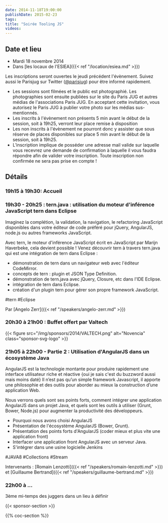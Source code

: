 ```yaml
---
date: 2014-11-18T19:00:00
publishDate: 2015-02-23
tags:
title: "Soirée Tooling JS"
videos:
---
```


## Date et lieu

- Mardi 18 novembre 2014
- Dans [les locaux de l'ESIEA]({{< ref "/location/esiea.md" >}})

Les inscriptions seront ouvertes le jeudi précédent l'évènement. Suivez aussi le Parisjug sur Twitter ([@parisjug](https://twitter.com/parisjug)) pour être informé rapidement.
- Les sessions sont filmées et le public est photographié. Les photographies sont ensuite publiées sur le site du Paris JUG et autres médias de l'associations Paris JUG. En acceptant cette invitation, vous autorisez le Paris JUG à publier votre photo sur les médias sus-mentionnés.
- Les inscrits à l'évènement non présents 5 min avant le début de la session, soit à 19h25, verront leur place remise à disposition
- Les non inscrits à l'évènement ne pourront donc y assister que sous réserve de places disponibles sur place 5 min avant le début de la session, soit à 19h25.
- L’inscription implique de posséder une adresse mail valide sur laquelle vous recevrez une demande de confirmation à laquelle il vous faudra répondre afin de valider votre inscription. Toute inscription non confirmée ne sera pas prise en compte !


## Détails

### 19h15 à 19h30: Accueil

### 19h30 - 20h25 : tern.java : utilisation du moteur d'inférence JavaScript tern dans Eclipse

Imaginez la complétion, la validation, la navigation, le refactoring JavaScript disponibles dans votre éditeur de code préféré pour jQuery, AngularJS, node.js ou autres frameworks JavaScript.

Avec tern, le moteur d'inférence JavaScript écrit en JavaScript par Marijn Haverbeke, cela devient possible ! Venez découvrir tern à travers tern.java qui est une intégration de tern dans Eclipse :

- démonstration de tern dans un navigateur web avec l'éditeur CodeMirror.
- concepts de tern : plugin et JSON Type Definition.
- démonstration de tern.java avec jQuery, Closure, etc dans l'IDE Eclipse.
- intégration de tern dans Eclipse.
- création d'un plugin tern pour gérer son propre framework JavaScript.

#tern #Eclipse

Par [Angelo Zerr]({{< ref "/speakers/angelo-zerr.md" >}})

### 20h30 à 21h00 : Buffet offert par Valtech

{{< figure src="/img/sponsors/2014/VALTECH.png" alt="Novencia" class="sponsor-svg-logo" >}}

### 21h05 à 22h00 - Partie 2 : Utilisation d'AngularJS dans un écosystème Java

AngularJS est la technologie montante pour produire rapidement une interface utilisateur riche et réactive {oui je sais c'est du buzzword aussi mais moins daté} Il n’est pas qu’un simple framework Javascript, il apporte une philosophie et des outils pour aborder au mieux la construction d’une application Web.

Nous verrons quels sont ses points forts, comment intégrer une application AngularJS dans un projet Java, et quels sont les outils à utiliser (Grunt, Bower, Node.js) pour augmenter la productivité des développeurs.

- Pourquoi nous avons choisi AngularJS
- Présentation de l'écosystème AngularJS (Bower, Grunt).
- Présentation des points forts d'AngularJS (coder mieux et plus vite une application front)
- Interfacer une application front AngularJS avec un serveur Java.
- S'intégrer dans une usine logicielle Jenkins

#JAVA8 #Collections #Stream

Intervenants : [Romain Lenzotti]({{< ref "/speakers/romain-lenzotti.md" >}}) et [Guillaume Bertrand]({{< ref "/speakers/guillaume-bertrand.md" >}})

### 22h00 à ...

3ème mi-temps des juggers dans un lieu à définir

{{< sponsor-section >}}

{{% coc-section %}}
